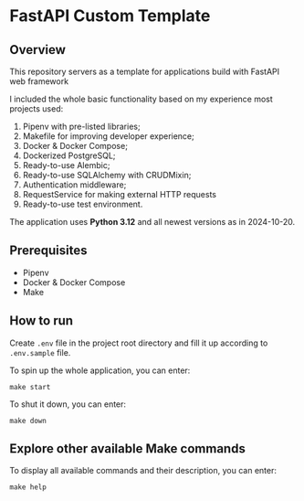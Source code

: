 # FastAPI Custom Template

## Overview

This repository servers as a template for applications build with FastAPI web framework

I included the whole basic functionality based on my experience most projects used:
1. Pipenv with pre-listed libraries;
2. Makefile for improving developer experience;
3. Docker & Docker Compose;
4. Dockerized PostgreSQL;
5. Ready-to-use Alembic;
6. Ready-to-use SQLAlchemy with CRUDMixin;
7. Authentication middleware;
8. RequestService for making external HTTP requests
9. Ready-to-use test environment.

The application uses **Python 3.12** and all newest versions as in 2024-10-20. 

## Prerequisites

- Pipenv
- Docker & Docker Compose
- Make

## How to run

Create `.env` file in the project root directory and fill it up according to `.env.sample` file.

To spin up the whole application, you can enter:

```shell
make start
```

To shut it down, you can enter:

```shell
make down
```

## Explore other available Make commands

To display all available commands and their description, you can enter:

```shell
make help
```